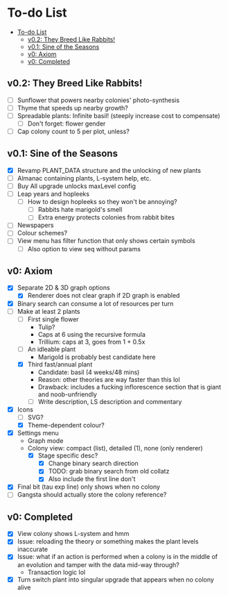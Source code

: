 # To-do List

- [To-do List](#to-do-list)
  - [v0.2: They Breed Like Rabbits!](#v02-they-breed-like-rabbits)
  - [v0.1: Sine of the Seasons](#v01-sine-of-the-seasons)
  - [v0: Axiom](#v0-axiom)
  - [v0: Completed](#v0-completed)

## v0.2: They Breed Like Rabbits!

- [ ] Sunflower that powers nearby colonies' photo-synthesis
- [ ] Thyme that speeds up nearby growth?
- [ ] Spreadable plants: Infinite basil! (steeply increase cost to compensate)
  - [ ] Don't forget: flower gender
- [ ] Cap colony count to 5 per plot, unless?

## v0.1: Sine of the Seasons

- [x] Revamp PLANT_DATA structure and the unlocking of new plants
- [ ] Almanac containing plants, L-system help, etc.
- [ ] Buy All upgrade unlocks maxLevel config
- [ ] Leap years and hopleeks
  - [ ] How to design hopleeks so they won't be annoying?
    - [ ] Rabbits hate marigold's smell
    - [ ] Extra energy protects colonies from rabbit bites
- [ ] Newspapers
- [ ] Colour schemes?
- [ ] View menu has filter function that only shows certain symbols
  - [ ] Also option to view seq without params

## v0: Axiom 

- [x] Separate 2D & 3D graph options
  - [x] Renderer does not clear graph if 2D graph is enabled
- [x] Binary search can consume a lot of resources per turn
- [ ] Make at least 2 plants
  - [ ] First single flower
    - Tulip?
    - Caps at 6 using the recursive formula
    - Trillium: caps at 3, goes from 1 + 0.5x
  - [ ] An idleable plant
    - Marigold is probably best candidate here
  - [x] Third fast/annual plant
    - Candidate: basil (4 weeks/48 mins)
    - Reason: other theories are way faster than this lol
    - Drawback: includes a fucking inflorescence section that is giant and 
    noob-unfriendly
    - [ ] Write description, LS description and commentary
- [x] Icons
  - [ ] SVG?
  - [x] Theme-dependent colour?
- [x] Settings menu
  - Graph mode
  - Colony view: compact (list), detailed (1), none (only renderer)
    - [x] Stage specific desc?
      - [x] Change binary search direction
      - [x] TODO: grab binary search from old collatz
      - [x] Also include the first line don't 
- [x] Final bit (tau exp line) only shows when no colony
- [ ] Gangsta should actually store the colony reference?

## v0: Completed

- [x] View colony shows L-system and hmm
- [x] Issue: reloading the theory or something makes the plant levels inaccurate
- [x] Issue: what if an action is performed when a colony is in the middle of an
evolution and tamper with the data mid-way through?
  - Transaction logic lol
- [x] Turn switch plant into singular upgrade that appears when no colony alive
